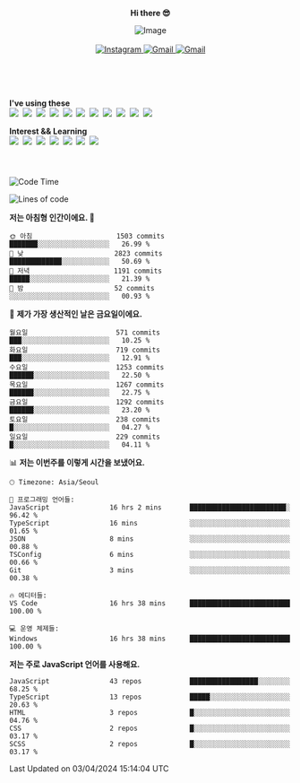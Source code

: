 <p align="center">
  <strong>Hi there 😎</strong>
</p>
<p align="center">
 <img src="https://github.com/newri0807/newri0807/assets/51315988/4a6fb530-b6e7-4156-ae8c-bd620836a7cc" alt="Image" align="center"/>
  <br/>
  <br/>
  <a href="https://www.instagram.com/_nm.87/">
    <img src="https://img.shields.io/badge/-Instagram-dd2a7b?style=flat-squaree&logo=instagram&logoColor=white" alt="Instagram" />
  </a>
  <a href="mailto:newri0807@gmail.com">
    <img src="https://img.shields.io/badge/-Gmail-d14836?style=flat-squaree&logo=Gmail&logoColor=white" alt="Gmail" />
  </a>
  <a href="https://twitter.com/Irwen215">
    <img src="https://img.shields.io/badge/Twitter-1DA1F2?style=flat-squaree&logo=twitter&logoColor=white" alt="Gmail" />
  </a>  
</p>

 
 
</p>
<br/>
<br/>
<br/>
<p align="left">
  <strong>I've using these </strong>
  <br/>
  <img src="https://img.shields.io/badge/Html5-E34F26?style=flat-square&logo=html5&logoColor=white"/></a>&nbsp 
  <img src="https://img.shields.io/badge/css-1572B6?style=flat-square&logo=css3&logoColor=white"/></a>&nbsp 
  <img src="https://img.shields.io/badge/Bootstrap-7952B3?style=flat-square&logo=Bootstrap&logoColor=white"/></a>&nbsp 
  <img src="https://img.shields.io/badge/Tailwind CSS-06B6D4?style=flat-square&amp;logo=Tailwind CSS&amp;logoColor=white"></a>&nbsp 
  <img src="https://img.shields.io/badge/Javascript-ffb13b?style=flat-square&logo=javascript&logoColor=white"/></a>&nbsp 
  <img src="https://img.shields.io/badge/jquery-0769AD?style=flat-square&logo=jquery&logoColor=white"/></a>&nbsp 
  <img src="https://img.shields.io/badge/C Sharp-239120?style=flat-square&logo=C Sharp&logoColor=white"/></a>&nbsp 
  <img src="https://img.shields.io/badge/.NET-512BD4?style=flat-square&logo=.NET&logoColor=white"/></a>&nbsp 
  <img src="https://img.shields.io/badge/MicrosoftSQLServer-CC2927?style=flat-square&logo=microsoft&logoColor=white"/></a>&nbsp
  <img src="https://img.shields.io/badge/Firebase-FFCA28?style=flat-square&logo=firebase&logoColor=white"/></a>&nbsp 
  <img src="https://img.shields.io/badge/react-61DAFB?style=flat-square&logo=react&logoColor=white"/></a>&nbsp  
</p>

<p align="left">
  <strong>Interest && Learning</strong>
  <br/>
  <img src="https://img.shields.io/badge/TypeScript-3178C6?style=flat-square&logo=TypeScript&logoColor=white"/>&nbsp 
  <img src="https://img.shields.io/badge/Next.js-000000?style=flat-square&logo=Next.js&logoColor=white"/></a>&nbsp  
  <img src="https://img.shields.io/badge/Node.js-339933?style=flat-square&logo=node.js&logoColor=white"/></a>&nbsp 
  <img src="https://img.shields.io/badge/nestjs-E0234E?style=flat-square&logo=nestjs&logoColor=white"/></a>&nbsp 
  <img src="https://img.shields.io/badge/MySQL-4479A1?style=flat-square&logo=MySQL&logoColor=white"/></a>&nbsp 
  <img src="https://img.shields.io/badge/Java-007396?style=flat-square&logo=Java&logoColor=white"/></a>&nbsp
  <img src="https://img.shields.io/badge/Sass-CC6699?style=flat-square&logo=Sass&logoColor=white"/></a>&nbsp 
</p>

&nbsp;
&nbsp;
###

<!--START_SECTION:waka-->
![Code Time](http://img.shields.io/badge/Code%20Time-919%20hrs%2045%20mins-blue)

![Lines of code](https://img.shields.io/badge/%EC%A0%80%EB%8A%94%20%EC%97%AC%ED%83%9C%EA%B9%8C%EC%A7%80%20-6.3%20million%20%EC%A4%84%EC%9D%98%20%EC%BD%94%EB%93%9C%EB%A5%BC%20%EC%9E%91%EC%84%B1%ED%96%88%EC%96%B4%EC%9A%94.-blue)

**저는 아침형 인간이에요. 🐤** 

```text
🌞 아침                     1503 commits        ███████░░░░░░░░░░░░░░░░░░   26.99 % 
🌆 낮　                     2823 commits        █████████████░░░░░░░░░░░░   50.69 % 
🌃 저녁                     1191 commits        █████░░░░░░░░░░░░░░░░░░░░   21.39 % 
🌙 밤　                     52 commits          ░░░░░░░░░░░░░░░░░░░░░░░░░   00.93 % 
```
📅 **제가 가장 생산적인 날은 금요일이에요.** 

```text
월요일                      571 commits         ███░░░░░░░░░░░░░░░░░░░░░░   10.25 % 
화요일                      719 commits         ███░░░░░░░░░░░░░░░░░░░░░░   12.91 % 
수요일                      1253 commits        ██████░░░░░░░░░░░░░░░░░░░   22.50 % 
목요일                      1267 commits        ██████░░░░░░░░░░░░░░░░░░░   22.75 % 
금요일                      1292 commits        ██████░░░░░░░░░░░░░░░░░░░   23.20 % 
토요일                      238 commits         █░░░░░░░░░░░░░░░░░░░░░░░░   04.27 % 
일요일                      229 commits         █░░░░░░░░░░░░░░░░░░░░░░░░   04.11 % 
```


📊 **저는 이번주를 이렇게 시간을 보냈어요.** 

```text
🕑︎ Timezone: Asia/Seoul

💬 프로그래밍 언어들: 
JavaScript               16 hrs 2 mins       ████████████████████████░   96.42 % 
TypeScript               16 mins             ░░░░░░░░░░░░░░░░░░░░░░░░░   01.65 % 
JSON                     8 mins              ░░░░░░░░░░░░░░░░░░░░░░░░░   00.88 % 
TSConfig                 6 mins              ░░░░░░░░░░░░░░░░░░░░░░░░░   00.66 % 
Git                      3 mins              ░░░░░░░░░░░░░░░░░░░░░░░░░   00.38 % 

🔥 에디터들: 
VS Code                  16 hrs 38 mins      █████████████████████████   100.00 % 

💻 운영 체제들: 
Windows                  16 hrs 38 mins      █████████████████████████   100.00 % 
```

**저는 주로 JavaScript 언어를 사용해요.** 

```text
JavaScript               43 repos            █████████████████░░░░░░░░   68.25 % 
TypeScript               13 repos            █████░░░░░░░░░░░░░░░░░░░░   20.63 % 
HTML                     3 repos             █░░░░░░░░░░░░░░░░░░░░░░░░   04.76 % 
CSS                      2 repos             █░░░░░░░░░░░░░░░░░░░░░░░░   03.17 % 
SCSS                     2 repos             █░░░░░░░░░░░░░░░░░░░░░░░░   03.17 % 
```




 Last Updated on 03/04/2024 15:14:04 UTC
<!--END_SECTION:waka-->
